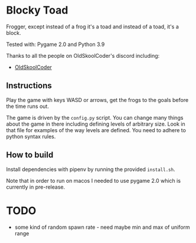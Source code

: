 # Blocky Toad

Frogger, except instead of a frog it's a toad and instead of a toad, it's a block. 

Tested with: Pygame 2.0 and Python 3.9

Thanks to all the people on OldSkoolCoder's discord including:

* [OldSkoolCoder](https://github.com/oldskoolcoder/)

## Instructions

Play the game with keys WASD or arrows, get the frogs to the goals before the time runs out.

The game is driven by the `config.py` script. You can change many things about the game in there including defining levels of arbitrary size. Look in that file for examples of the way levels are defined. You need to adhere to python syntax rules. 

## How to build

Install dependencies with pipenv by running the provided `install.sh`. 

Note that in order to run on macos I needed to use pygame 2.0 which is currently in pre-release.

# TODO 

* some kind of random spawn rate - need maybe min and max of uniform range
